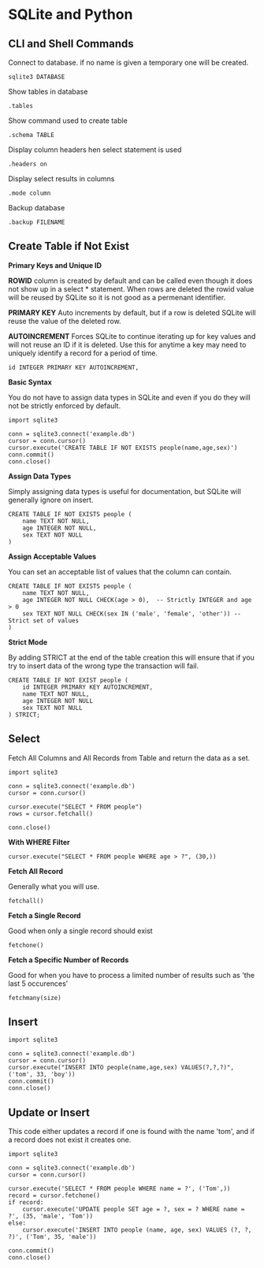 # SQLite and Python

## CLI and Shell Commands

Connect to database.  if no name is given a temporary one will be created.
```
sqlite3 DATABASE
```

Show tables in database
```
.tables
```

Show command used to create table
```
.schema TABLE
```

Display column headers hen select statement is used
```
.headers on
```

Display select results in columns
```
.mode column
```

Backup database 
```
.backup FILENAME
```
## Create Table if Not Exist

**Primary Keys and Unique ID**

**ROWID** column is created by default and can be called even though it does not show up in a select * statement.  When rows are deleted the rowid value will be reused by SQLite so it is not good as a permenant identifier.

**PRIMARY KEY** Auto increments by default, but if a row is deleted SQLite will reuse the value of the deleted row.

**AUTOINCREMENT** Forces SQLite to continue iterating up for key values and will not reuse an ID if it is deleted. Use this for anytime a key may need to uniquely identify a record for a period of time.

```
id INTEGER PRIMARY KEY AUTOINCREMENT,
```

**Basic Syntax**

You do not have to assign data types in SQLite and even if you do they will not be strictly enforced by default.

```
import sqlite3

conn = sqlite3.connect('example.db')
cursor = conn.cursor()
cursor.execute('CREATE TABLE IF NOT EXISTS people(name,age,sex)')
conn.commit()
conn.close()
```

**Assign Data Types**

Simply assigning data types is useful for documentation, but SQLite will generally ignore on insert.

```
CREATE TABLE IF NOT EXISTS people (
    name TEXT NOT NULL,
    age INTEGER NOT NULL,
    sex TEXT NOT NULL
)
```

**Assign Acceptable Values**

You can set an acceptable list of values that the column can contain.

```
CREATE TABLE IF NOT EXISTS people (
    name TEXT NOT NULL,
    age INTEGER NOT NULL CHECK(age > 0),  -- Strictly INTEGER and age > 0
    sex TEXT NOT NULL CHECK(sex IN ('male', 'female', 'other')) -- Strict set of values
)
```

**Strict Mode**

By adding STRICT at the end of the table creation this will ensure that if you try to insert data of the wrong type the transaction will fail.

```
CREATE TABLE IF NOT EXIST people (
    id INTEGER PRIMARY KEY AUTOINCREMENT,
    name TEXT NOT NULL,
    age INTEGER NOT NULL
    sex TEXT NOT NULL
) STRICT;
```

## Select

Fetch All Columns and All Records from Table and return the data as a set.

```
import sqlite3

conn = sqlite3.connect('example.db')
cursor = conn.cursor()

cursor.execute("SELECT * FROM people")
rows = cursor.fetchall()

conn.close()

```

**With WHERE Filter**
```
cursor.execute("SELECT * FROM people WHERE age > ?", (30,))

```
**Fetch All Record**

Generally what you will use.

```
fetchall()
```

**Fetch a Single Record**

Good when only a single record should exist
```
fetchone()
```

**Fetch a Specific Number of Records**

Good for when you have to process a limited number of results such as 'the last 5 occurences'
```
fetchmany(size)
```

## Insert

```
import sqlite3

conn = sqlite3.connect('example.db')
cursor = conn.cursor()
cursor.execute("INSERT INTO people(name,age,sex) VALUES(?,?,?)",('tom', 33, 'boy'))
conn.commit()
conn.close()
```

## Update or Insert

This code either updates a record if one is found with the name 'tom', and if a record does not exist it creates one.

```
import sqlite3

conn = sqlite3.connect('example.db')
cursor = conn.cursor()

cursor.execute('SELECT * FROM people WHERE name = ?', ('Tom',))
record = cursor.fetchone()
if record:
    cursor.execute('UPDATE people SET age = ?, sex = ? WHERE name = ?', (35, 'male', 'Tom'))
else:
    cursor.execute('INSERT INTO people (name, age, sex) VALUES (?, ?, ?)', ('Tom', 35, 'male'))

conn.commit()
conn.close()

```
